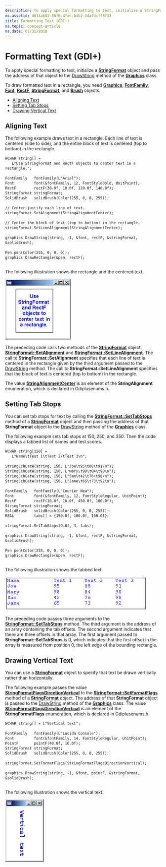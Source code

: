 ```yaml
---
description: To apply special formatting to text, initialize a StringFormat object and pass the address of that object to the DrawString method of the Graphics class.
ms.assetid: 4014a602-88f6-4fac-b4b2-3dafdcff8f33
title: Formatting Text (GDI+)
ms.topic: concept-article
ms.date: 05/31/2018
---
```


# Formatting Text (GDI+)

To apply special formatting to text, initialize a [**StringFormat**](/windows/win32/api/gdiplusstringformat/nl-gdiplusstringformat-stringformat) object and pass the address of that object to the [DrawString](/windows/win32/api/gdiplusgraphics/nf-gdiplusgraphics-graphics-drawstring(constwchar_int_constfont_constpointf__conststringformat_constbrush)) method of the [**Graphics**](/windows/win32/api/gdiplusgraphics/nl-gdiplusgraphics-graphics) class.

To draw formatted text in a rectangle, you need [**Graphics**](/windows/win32/api/gdiplusgraphics/nl-gdiplusgraphics-graphics), [**FontFamily**](/windows/win32/api/gdiplusheaders/nl-gdiplusheaders-fontfamily), [**Font**](/windows/win32/api/gdiplusheaders/nl-gdiplusheaders-font), [**RectF**](/windows/win32/api/gdiplustypes/nl-gdiplustypes-rectf), [**StringFormat**](/windows/win32/api/gdiplusstringformat/nl-gdiplusstringformat-stringformat), and [**Brush**](/windows/win32/api/gdiplusbrush/nl-gdiplusbrush-brush) objects.

-   [Aligning Text](#aligning-text)
-   [Setting Tab Stops](#setting-tab-stops)
-   [Drawing Vertical Text](#drawing-vertical-text)

## Aligning Text

The following example draws text in a rectangle. Each line of text is centered (side to side), and the entire block of text is centered (top to bottom) in the rectangle.


```
WCHAR string[] = 
   L"Use StringFormat and RectF objects to center text in a rectangle.";
                       
FontFamily   fontFamily(L"Arial");
Font         font(&fontFamily, 12, FontStyleBold, UnitPoint);
RectF        rectF(30.0f, 10.0f, 120.0f, 140.0f);
StringFormat stringFormat;
SolidBrush   solidBrush(Color(255, 0, 0, 255));

// Center-justify each line of text.
stringFormat.SetAlignment(StringAlignmentCenter);

// Center the block of text (top to bottom) in the rectangle.
stringFormat.SetLineAlignment(StringAlignmentCenter);

graphics.DrawString(string, -1, &font, rectF, &stringFormat, &solidBrush);

Pen pen(Color(255, 0, 0, 0));
graphics.DrawRectangle(&pen, rectF);
            
```



The following illustration shows the rectangle and the centered text.

![screen shot of a window containing a rectangle, which contains six lines of text, centered horizontally](images/fontstext3.png)

The preceding code calls two methods of the [**StringFormat**](/windows/win32/api/gdiplusstringformat/nl-gdiplusstringformat-stringformat) object: [**StringFormat::SetAlignment**](/windows/win32/api/Gdiplusstringformat/nf-gdiplusstringformat-stringformat-setalignment) and [**StringFormat::SetLineAlignment**](/windows/win32/api/Gdiplusstringformat/nf-gdiplusstringformat-stringformat-setlinealignment). The call to **StringFormat::SetAlignment** specifies that each line of text is centered in the rectangle given by the third argument passed to the [DrawString](/windows/win32/api/gdiplusgraphics/nf-gdiplusgraphics-graphics-drawstring(constwchar_int_constfont_constpointf__conststringformat_constbrush)) method. The call to **StringFormat::SetLineAlignment** specifies that the block of text is centered (top to bottom) in the rectangle.

The value [****StringAlignmentCenter****](/windows/win32/api/Gdiplusenums/ne-gdiplusenums-stringalignment) is an element of the **StringAlignment** enumeration, which is declared in Gdiplusenums.h.

## Setting Tab Stops

You can set tab stops for text by calling the [**StringFormat::SetTabStops**](/windows/win32/api/Gdiplusstringformat/nf-gdiplusstringformat-stringformat-settabstops) method of a [**StringFormat**](/windows/win32/api/gdiplusstringformat/nl-gdiplusstringformat-stringformat) object and then passing the address of that **StringFormat** object to the [DrawString](/windows/win32/api/gdiplusgraphics/nf-gdiplusgraphics-graphics-drawstring(constwchar_int_constfont_constpointf__conststringformat_constbrush)) method of the [**Graphics**](/windows/win32/api/gdiplusgraphics/nl-gdiplusgraphics-graphics) class.

The following example sets tab stops at 150, 250, and 350. Then the code displays a tabbed list of names and test scores.


```
WCHAR string[150] = 
   L"Name\tTest 1\tTest 2\tTest 3\n";

StringCchCatW(string, 150, L"Joe\t95\t88\t91\n");
StringCchCatW(string, 150, L"Mary\t98\t84\t90\n");
StringCchCatW(string, 150, L"Sam\t42\t76\t98\n");
StringCchCatW(string, 150, L"Jane\t65\t73\t92\n");
                       
FontFamily   fontFamily(L"Courier New");
Font         font(&fontFamily, 12, FontStyleRegular, UnitPoint);
RectF        rectF(10.0f, 10.0f, 450.0f, 100.0f);
StringFormat stringFormat;
SolidBrush   solidBrush(Color(255, 0, 0, 255));
REAL         tabs[] = {150.0f, 100.0f, 100.0f};

stringFormat.SetTabStops(0.0f, 3, tabs);

graphics.DrawString(string, -1, &font, rectF, &stringFormat, &solidBrush);

Pen pen(Color(255, 0, 0, 0));
graphics.DrawRectangle(&pen, rectF);
            
```



The following illustration shows the tabbed text.

![illustration of a rectangle containing four columns of text; each column is left-alligned](images/fontstext4.png)

The preceding code passes three arguments to the [**StringFormat::SetTabStops**](/windows/win32/api/Gdiplusstringformat/nf-gdiplusstringformat-stringformat-settabstops) method. The third argument is the address of an array containing the tab offsets. The second argument indicates that there are three offsets in that array. The first argument passed to **StringFormat::SetTabStops** is 0, which indicates that the first offset in the array is measured from position 0, the left edge of the bounding rectangle.

## Drawing Vertical Text

You can use a [**StringFormat**](/windows/win32/api/gdiplusstringformat/nl-gdiplusstringformat-stringformat) object to specify that text be drawn vertically rather than horizontally.

The following example passes the value [****StringFormatFlagsDirectionVertical****](/windows/win32/api/Gdiplusenums/ne-gdiplusenums-stringformatflags) to the [**StringFormat::SetFormatFlags**](/windows/win32/api/Gdiplusstringformat/nf-gdiplusstringformat-stringformat-setformatflags) method of a [**StringFormat**](/windows/win32/api/gdiplusstringformat/nl-gdiplusstringformat-stringformat) object. The address of that **StringFormat** object is passed to the [DrawString](/windows/win32/api/gdiplusgraphics/nf-gdiplusgraphics-graphics-drawstring(constwchar_int_constfont_constpointf__conststringformat_constbrush)) method of the [**Graphics**](/windows/win32/api/gdiplusgraphics/nl-gdiplusgraphics-graphics) class. The value [****StringFormatFlagsDirectionVertical****](/windows/win32/api/Gdiplusenums/ne-gdiplusenums-stringformatflags) is an element of the **StringFormatFlags** enumeration, which is declared in Gdiplusenums.h.


```
WCHAR string[] = L"Vertical text";
                     
FontFamily   fontFamily(L"Lucida Console");
Font         font(&fontFamily, 14, FontStyleRegular, UnitPoint);
PointF       pointF(40.0f, 10.0f);
StringFormat stringFormat;
SolidBrush   solidBrush(Color(255, 0, 0, 255));

stringFormat.SetFormatFlags(StringFormatFlagsDirectionVertical);

graphics.DrawString(string, -1, &font, pointF, &stringFormat, &solidBrush);
            
```



The following illustration shows the vertical text.

![illustration showing a window that contains text rotated 90 degrees clockwise](images/fontstext5.png)

 

 



